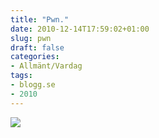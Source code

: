 ```yaml
---
title: "Pwn."
date: 2010-12-14T17:59:02+01:00
slug: pwn
draft: false
categories:
- Allmänt/Vardag
tags:
- blogg.se
- 2010
---
```

![](/assets/images/blogg.se/dftba_121657759.jpg)